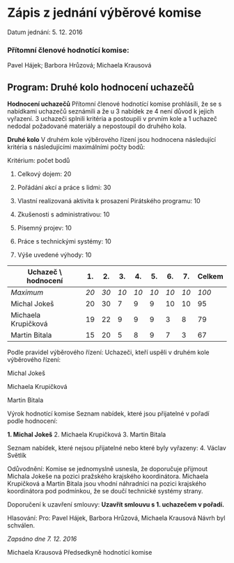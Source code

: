 # Zápis z jednání výběrové komise

Datum jednání: 5. 12. 2016

### Přítomní členové hodnotící komise: 
Pavel Hájek; Barbora Hrůzová; Michaela Krausová

## Program: Druhé kolo hodnocení uchazečů

**Hodnocení uchazečů**
Přítomní členové hodnotící komise prohlásili, že se s nabídkami uchazečů seznámili a že u 3 nabídek ze 4 není důvod 
k jejich vyřazení. 3 uchazeči splnili kritéria a postoupili v prvním kole a 1 uchazeč nedodal požadované materiály 
a nepostoupil do druhého kola.

**Druhé kolo**
V druhém kole výběrového řízení jsou hodnocena následující kritéria s následujícími maximálními počty bodů:

Kritérium: počet bodů

1. Celkový dojem: 20

2. Pořádání akcí a práce s lidmi: 30

3. Vlastní realizovaná aktivita k prosazení Pirátského programu: 10

4. Zkušenosti s administrativou: 10

5. Písemný projev: 10

6. Práce s technickými systémy: 10

7. Výše uvedené výhody: 10

Uchazeč \ hodnocení | 1. | 2. | 3. | 4. | 5. | 6. | 7. | Celkem
----------------- | ----- | ----- | ----- | ----- | ----- | ----- | ----- | --------
*Maximum* | *20* | *30* | *10* | *10* | *10* | *10* | *10* | *100*
Michal Jokeš | 20 | 30 | 7 | 9 | 9 | 10 | 10 | 95
Michaela Krupičková | 19 | 22 | 9 | 9 | 9 | 3 | 8 | 79
Martin Bitala | 15 | 20 | 5 | 8 | 9 | 7 | 3 | 67

Podle pravidel výběrového řízení:
Uchazeči, kteří uspěli v druhém kole výběrového řízení:

Michal Jokeš

Michaela Krupičková

Martin Bitala

Výrok hodnotící komise
Seznam nabídek, které jsou přijatelné v pořadí podle hodnocení:

**1. Michal Jokeš**
2. Michaela Krupičková
3. Martin Bitala

Seznam nabídek, které nejsou přijatelné nebo které byly vyřazeny: 
4. Václav Světlík

Odůvodnění: 
Komise se jednomyslně usnesla, že doporučuje přijmout Michala Jokeše na pozici pražského krajského koordinátora. 
Michaela Krupičková a Martin Bitala jsou vhodní náhradníci na pozici krajského koordinátora pod podmínkou, 
že se doučí technické systémy strany.

Doporučení k uzavření smlouvy: **Uzavřít smlouvu s 1. uchazečem v pořadí.**

Hlasování: 
Pro: Pavel Hájek, Barbora Hrůzová, Michaela Krausová
Návrh byl schválen.

*Zapsáno dne 7. 12. 2016*

Michaela Krausová
Předsedkyně hodnotící komise
